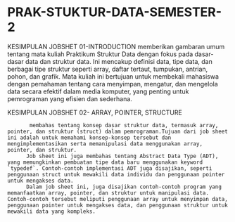 # PRAK-STUKTUR-DATA-SEMESTER-2
KESIMPULAN
JOBSHET 01-INTRODUCTION
          memberikan gambaran umum tentang mata kuliah Praktikum Struktur Data dengan fokus pada dasar-dasar data dan struktur data. Ini mencakup definisi data, tipe data, dan berbagai tipe struktur seperti array, daftar tertaut, tumpukan, antrian, pohon, dan grafik. Mata kuliah ini bertujuan untuk membekali mahasiswa dengan pemahaman tentang cara menyimpan, mengatur, dan mengelola data secara efektif dalam media komputer, yang penting untuk pemrograman yang efisien dan sederhana.

KESIMPULAN 
JOBSHET 02- ARRAY, POINTER, STRUCTURE

           membahas tentang konsep dasar struktur data, termasuk array, pointer, dan struktur (struct) dalam pemrograman.Tujuan dari job sheet ini adalah untuk memahami konsep-konsep tersebut dan mengimplementasikan serta memanipulasi data menggunakan array, pointer, dan struktur.
          Job sheet ini juga membahas tentang Abstract Data Type (ADT), yang memungkinkan pembuatan tipe data baru menggunakan keyword `typedef`. Contoh-contoh implementasi ADT juga disajikan, seperti penggunaan struct untuk mewakili data individu dan penggunaan pointer untuk mengakses data.
          Dalam job sheet ini, juga disajikan contoh-contoh program yang memanfaatkan array, pointer, dan struktur untuk manipulasi data. Contoh-contoh tersebut meliputi penggunaan array untuk menyimpan data, penggunaan pointer untuk mengakses data, dan penggunaan struktur untuk mewakili data yang kompleks.


